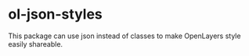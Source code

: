 # ol-json-styles

This package can use json instead of classes to make OpenLayers style easily shareable.
